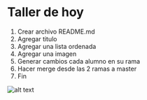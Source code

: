 # Taller de hoy

1. Crear archivo README.md
2. Agregar titulo 
3. Agregar una lista ordenada
4. Agregar una imagen
5. Generar cambios cada alumno en su rama
6. Hacer merge desde las 2 ramas a master
7. Fin

![alt text](https://encrypted-tbn0.gstatic.com/images?q=tbn%3AANd9GcQWke4kmwxYrsEUyQtFSSY4qhXAD1ipOvYOqN9JUiLU_bNSiauM&usqp=CAU "Logo Title Text 1")